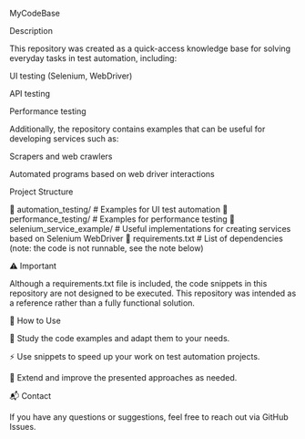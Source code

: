 MyCodeBase

Description

This repository was created as a quick-access knowledge base for solving everyday tasks in test automation, including:

UI testing (Selenium, WebDriver)

API testing

Performance testing

Additionally, the repository contains examples that can be useful for developing services such as:

Scrapers and web crawlers

Automated programs based on web driver interactions

Project Structure

📂 automation_testing/         # Examples for UI test automation
📂 performance_testing/        # Examples for performance testing
📂 selenium_service_example/   # Useful implementations for creating services based on Selenium WebDriver
📄 requirements.txt            # List of dependencies (note: the code is not runnable, see the note below)

⚠ Important

Although a requirements.txt file is included, the code snippets in this repository are not designed to be executed.
This repository was intended as a reference rather than a fully functional solution.

📌 How to Use

📖 Study the code examples and adapt them to your needs.

⚡ Use snippets to speed up your work on test automation projects.

🚀 Extend and improve the presented approaches as needed.

📬 Contact

If you have any questions or suggestions, feel free to reach out via GitHub Issues.

